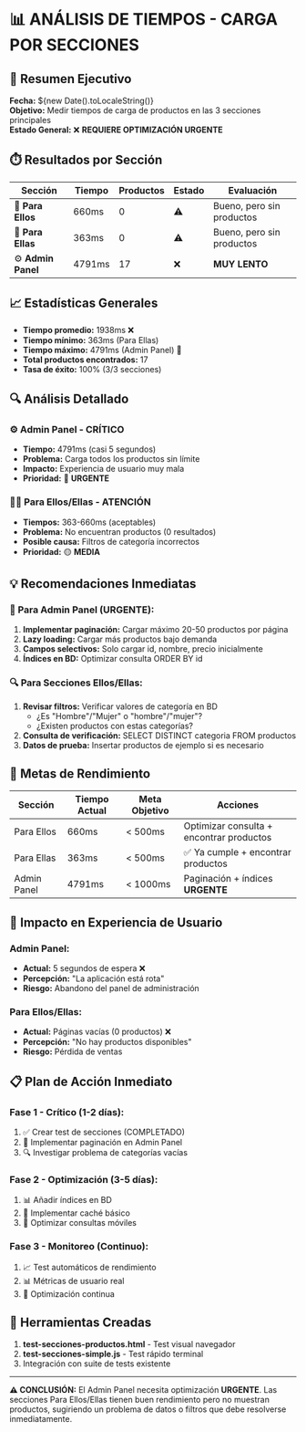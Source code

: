 # 📊 ANÁLISIS DE TIEMPOS - CARGA POR SECCIONES

## 🎯 Resumen Ejecutivo

**Fecha:** ${new Date().toLocaleString()}  
**Objetivo:** Medir tiempos de carga de productos en las 3 secciones principales  
**Estado General:** ❌ **REQUIERE OPTIMIZACIÓN URGENTE**

## ⏱️ Resultados por Sección

| Sección | Tiempo | Productos | Estado | Evaluación |
|---------|--------|-----------|--------|------------|
| 👨 **Para Ellos** | 660ms | 0 | ⚠️ | Bueno, pero sin productos |
| 👩 **Para Ellas** | 363ms | 0 | ⚠️ | Bueno, pero sin productos |
| ⚙️ **Admin Panel** | 4791ms | 17 | ❌ | **MUY LENTO** |

## 📈 Estadísticas Generales

- **Tiempo promedio:** 1938ms ❌
- **Tiempo mínimo:** 363ms (Para Ellas)
- **Tiempo máximo:** 4791ms (Admin Panel) 🔴
- **Total productos encontrados:** 17
- **Tasa de éxito:** 100% (3/3 secciones)

## 🔍 Análisis Detallado

### ⚙️ Admin Panel - CRÍTICO
- **Tiempo:** 4791ms (casi 5 segundos)
- **Problema:** Carga todos los productos sin límite
- **Impacto:** Experiencia de usuario muy mala
- **Prioridad:** 🔴 **URGENTE**

### 👨👩 Para Ellos/Ellas - ATENCIÓN
- **Tiempos:** 363-660ms (aceptables)
- **Problema:** No encuentran productos (0 resultados)
- **Posible causa:** Filtros de categoría incorrectos
- **Prioridad:** 🟡 **MEDIA**

## 💡 Recomendaciones Inmediatas

### 🔧 Para Admin Panel (URGENTE):
1. **Implementar paginación:** Cargar máximo 20-50 productos por página
2. **Lazy loading:** Cargar más productos bajo demanda
3. **Campos selectivos:** Solo cargar id, nombre, precio inicialmente
4. **Índices en BD:** Optimizar consulta ORDER BY id

### 🔍 Para Secciones Ellos/Ellas:
1. **Revisar filtros:** Verificar valores de categoría en BD
   - ¿Es "Hombre"/"Mujer" o "hombre"/"mujer"?
   - ¿Existen productos con estas categorías?
2. **Consulta de verificación:** SELECT DISTINCT categoria FROM productos
3. **Datos de prueba:** Insertar productos de ejemplo si es necesario

## 🎯 Metas de Rendimiento

| Sección | Tiempo Actual | Meta Objetivo | Acciones |
|---------|---------------|---------------|----------|
| Para Ellos | 660ms | < 500ms | Optimizar consulta + encontrar productos |
| Para Ellas | 363ms | < 500ms | ✅ Ya cumple + encontrar productos |
| Admin Panel | 4791ms | < 1000ms | Paginación + índices **URGENTE** |

## 🚨 Impacto en Experiencia de Usuario

### Admin Panel:
- **Actual:** 5 segundos de espera ❌
- **Percepción:** "La aplicación está rota"
- **Riesgo:** Abandono del panel de administración

### Para Ellos/Ellas:
- **Actual:** Páginas vacías (0 productos) ❌
- **Percepción:** "No hay productos disponibles"
- **Riesgo:** Pérdida de ventas

## 📋 Plan de Acción Inmediato

### Fase 1 - Crítico (1-2 días):
1. ✅ Crear test de secciones (COMPLETADO)
2. 🔧 Implementar paginación en Admin Panel
3. 🔍 Investigar problema de categorías vacías

### Fase 2 - Optimización (3-5 días):
1. 📊 Añadir índices en BD
2. 🚀 Implementar caché básico
3. 📱 Optimizar consultas móviles

### Fase 3 - Monitoreo (Continuo):
1. 📈 Test automáticos de rendimiento
2. 📊 Métricas de usuario real
3. 🔄 Optimización continua

## 🧪 Herramientas Creadas

1. **test-secciones-productos.html** - Test visual navegador
2. **test-secciones-simple.js** - Test rápido terminal
3. Integración con suite de tests existente

---

**⚠️ CONCLUSIÓN:** El Admin Panel necesita optimización **URGENTE**. Las secciones Para Ellos/Ellas tienen buen rendimiento pero no muestran productos, sugiriendo un problema de datos o filtros que debe resolverse inmediatamente.
